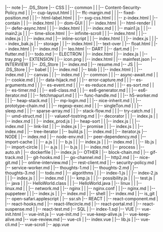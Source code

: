 |-- note
    |-- .DS_Store
    |-- CSS
    |   |-- common
    |   |   |-- Content-Security-Policy.md
    |   |   |-- cup-layout.html
    |   |   |-- ffc-margin.md
    |   |   |-- fixed-position.md
    |   |   |-- html-label.html
    |   |   |-- svg-css.html
    |   |   |-- z-index.html
    |   |-- contain
    |   |   |-- index.html
    |   |-- dom-GUI
    |   |   |-- index.html
    |   |-- html-render
    |   |   |-- defer-async.html
    |   |   |-- index.html
    |   |   |-- index.md
    |   |   |-- main1.js
    |   |   |-- main2.js
    |   |   |-- time-slice.html
    |   |-- infinite-scroll
    |   |   |-- index.html
    |   |   |-- index.js
    |   |   |-- index.md
    |   |-- inline-script
    |   |   |-- index.html
    |   |   |-- index.js
    |   |   |-- index_bak.js
    |   |-- storage
    |   |   |-- index.html
    |   |-- text-over
    |       |-- float.html
    |       |-- index.html
    |       |-- index.md
    |       |-- leo.html
    |-- DART
    |   |-- dart.md
    |   |-- flutter.md
    |   |-- todo.md
    |-- ELECTRON
    |   |-- index.html
    |   |-- index.js
    |   |-- tray.png
    |-- EXTENSION
    |   |-- icon.png
    |   |-- index.html
    |   |-- mainfest.json
    |-- INTERVIEW
    |   |-- .DS_Store
    |   |-- index.md
    |   |-- resume.md
    |-- JS
    |   |-- .DS_Store
    |   |-- babel
    |   |   |-- index.md
    |   |-- blob
    |   |   |-- index.html
    |   |   |-- index.md
    |   |-- canvas
    |   |   |-- index.md
    |   |-- common
    |   |   |-- async-await.md
    |   |   |-- cookie.md
    |   |   |-- data-hijack.md
    |   |   |-- error-capture.md
    |   |   |-- es-arguments.md
    |   |   |-- es-event.md
    |   |   |-- es-reduce.md
    |   |   |-- es-sort.md
    |   |   |-- es-timer.md
    |   |   |-- es6-class.md
    |   |   |-- es6-generator.md
    |   |   |-- es6-iterator.md
    |   |   |-- fetchmapurl.md
    |   |   |-- func-handle.md
    |   |   |-- h5-worker.md
    |   |   |-- heap-stack.md
    |   |   |-- mp-login.md
    |   |   |-- nice-inherit.md
    |   |   |-- prototype-chain.md
    |   |   |-- regexp-exec.md
    |   |   |-- singleTon.md
    |   |   |-- sleep.md
    |   |   |-- sparse-array.md
    |   |   |-- stack-flow.md
    |   |   |-- try-catch.md
    |   |   |-- umd-struct.md
    |   |   |-- valueof-tostring.md
    |   |-- decorator
    |   |   |-- index.js
    |   |   |-- index.md
    |   |   |-- index_prod.js
    |   |-- heap-sort
    |   |   |-- index.js
    |   |   |-- index.md
    |   |-- link-list
    |   |   |-- index.js
    |   |-- promise
    |   |   |-- index.js
    |   |   |-- index.md
    |   |-- tree-iterator
    |       |-- build.js
    |       |-- index.md
    |       |-- iterator.js
    |-- NODE
    |   |-- index.md
    |   |-- node-env.md
    |   |-- peer-dependency.md
    |   |-- import-cache
    |   |   |-- a.js
    |   |   |-- b.js
    |   |   |-- index.js
    |   |   |-- index.md
    |   |   |-- lib.js
    |   |-- import-circle
    |   |   |-- a.js
    |   |   |-- b.js
    |   |   |-- index.md
    |   |-- process
    |       |-- auto.sh
    |       |-- dockerfile
    |       |-- index.js
    |-- OTHER
    |   |-- block-chain.md
    |   |-- gif-track.md
    |   |-- git-hooks.md
    |   |-- go-channel.md
    |   |-- http2.md
    |   |-- nice-git.md
    |   |-- online-interview.md
    |   |-- rest-client.md
    |   |-- security-policy.md
    |   |-- service-worker.md
    |   |-- thoughts-1.md
    |   |-- thoughts-2.md
    |   |-- thoughts-3.md
    |   |-- todo.md
    |   |-- algorithms
    |   |   |-- index-1.js
    |   |   |-- index-2.js
    |   |   |-- index.js
    |   |   |-- index.md
    |   |   |-- kmp.js
    |   |   |-- possibility.js
    |   |   |-- test.js
    |   |-- java
    |   |   |-- HelloWorld.class
    |   |   |-- HelloWorld.java
    |   |-- linux
    |   |   |-- linux.md
    |   |   |-- network.md
    |   |-- nginx
    |   |   |-- nginx.conf
    |   |   |-- nginx.md
    |   |-- puppeteer
    |   |   |-- index.js
    |   |   |-- index.md
    |   |-- shell
    |       |-- index.md
    |       |-- is_git
    |       |-- open-safari.applescript
    |       |-- ssr.sh
    |-- REACT
    |   |-- react-component.md
    |   |-- react-hooks.md
    |   |-- react-lifecircle.md
    |   |-- react-portal.md
    |   |-- react-suspense.md
    |   |-- react-test.md
    |-- SQL
    |   |-- index-1.sql
    |-- VUE
        |-- vue-init.html
        |-- vue-init.js
        |-- vue-init.md
        |-- vue-keep-alive.js
        |-- vue-keep-alive.md
        |-- vue-review.md
        |-- vue-cli
        |   |-- index.vue
        |   |-- lib.js
        |   |-- vue-cli.md
        |-- vue-scroll
            |-- app.vue
